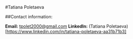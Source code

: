 #Tatiana Poletaeva

##Contact information:

**Email:** tpolet2000@gmail.com
**LinkedIn:** (Tatiana Poletaeva)[https://www.linkedin.com/in/tatiana-poletaeva-aa31b71b3]
